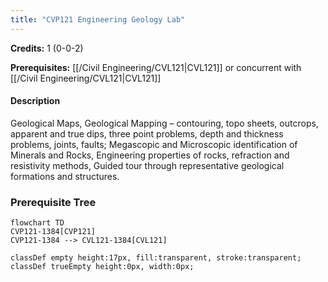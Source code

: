 ```yaml
---
title: "CVP121 Engineering Geology Lab"
---
```

**Credits:** 1 (0-0-2)

**Prerequisites:** [[/Civil Engineering/CVL121|CVL121]] or concurrent with [[/Civil Engineering/CVL121|CVL121]]

#### Description
Geological Maps, Geological Mapping – contouring, topo sheets, outcrops, apparent and true dips, three point problems, depth and thickness problems, joints, faults; Megascopic and Microscopic identification of Minerals and Rocks, Engineering properties of rocks, refraction and resistivity methods, Guided tour through representative geological formations and structures.

### Prerequisite Tree

```mermaid
flowchart TD
CVP121-1384[CVP121]
CVP121-1384 --> CVL121-1384[CVL121]

classDef empty height:17px, fill:transparent, stroke:transparent;
classDef trueEmpty height:0px, width:0px;
```